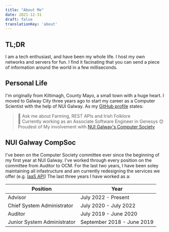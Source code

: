 ```yaml
---
title: "About Me"
date: 2021-12-31
draft: false
translationKey: 'about'
---
```


## TL;DR
I am a tech enthusiast, and have been my whole life. I host my own networks and servers for fun. I find it facinating that you can send a piece of information around the world in a few milliseconds.

## Personal Life
I'm originally from Kiltimagh, County Mayo, a small town with a huge heart. I moved to Galway City three years ago to start my career as a Computer Scientist with the help of NUI Galway.
As my [GitHub profile](https://github.com/mcgovman) states:  
> 💬 Ask me about Farming, REST APIs and Irish Folklore  
> 💼 Currently working as an Associate Software Engineer in Genesys 
> 😊 Proudest of My involvement with [NUI Galway's Computer Society](https://compsoc.ie)  

## NUI Galway CompSoc
I've been on the Computer Society committee ever since the beginning of my first year at NUI Galway. I've worked through every position on the committee from Auditor to OCM.
For the last two years, I have been soley maintaining all infastructure and am currently redesigning the services we offer (e.g. [IaaS API](https://github.com/nuigcompsoc/api))
The last three years I have worked as a:  

| Position                    | Year                       |
|-----------------------------|----------------------------|
| Advisor                     | July 2022 - Present        |
| Chief System Administrator  | July 2020 - July 2022      |
| Auditor                     | July 2019 - June 2020      |
| Junior System Administrator | September 2018 - June 2019 |
